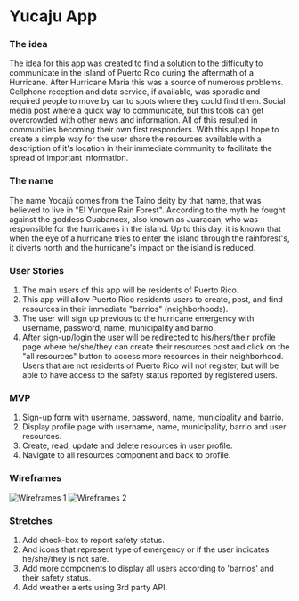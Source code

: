 # Yucaju App

### The idea

The idea for this app was created to find a solution to the difficulty to communicate in the island of Puerto Rico during the aftermath of a Hurricane. After Hurricane Maria this was a source of numerous problems. Cellphone reception and data service, if available, was sporadic and required people to move by car to spots where they could find them. Social media post where a quick way to communicate, but this tools can get overcrowded with other news and information. All of this resulted in communities becoming their own first responders. With this app I hope to create a simple way for the user share the resources available with a description of it's location in their immediate community to facilitate the spread of important information. 

### The name 

The name Yocajú comes from the Taíno deity by that name, that was believed to live in "El Yunque Rain Forest". According to the myth he fought against the goddess Guabancex, also known as Juaracán, who was responsible for the hurricanes in the island. Up to this day, it is known that when the eye of a hurricane tries to enter the island through the rainforest's, it diverts north and the hurricane's impact on the island is reduced.

### User Stories

1. The main users of this app will be residents of Puerto Rico.
2. This app will allow Puerto Rico residents users to create, post, and find resources in their immediate "barrios" (neighborhoods).
3. The user will sign up previous to the hurricane emergency with username, password, name, municipality and barrio.
3. After sign-up/login the user will be redirected to his/hers/their profile page where he/she/they can create their resources post and click on the "all resources" button to access more resources in their neighborhood. 
 Users that are not residents of Puerto Rico will not register, but will be able to have access to the safety status reported by registered users.

### MVP

1. Sign-up form with username, password, name, municipality and barrio.
2. Display profile page with username, name, municipality, barrio and user resources. 
3. Create, read, update and delete resources in user profile.
4. Navigate to all resources component and back to profile. 


### Wireframes 
![Wireframes 1](https://i.imgur.com/q06teGy.jpg?1)
![Wireframes 2](https://i.imgur.com/s2YSe0v.jpg?1)

### Stretches

1. Add check-box to report safety status.
2. And icons that represent type of emergency or if the user indicates he/she/they is not safe. 
3. Add more components to display all users according to 'barrios' and their safety status. 
4. Add weather alerts using 3rd party API.



